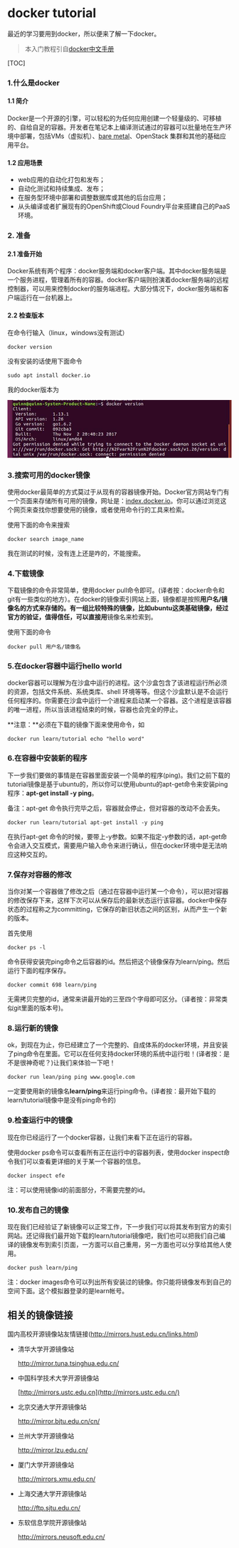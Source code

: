 # docker tutorial

最近的学习要用到docker，所以便来了解一下docker。

> 本入门教程引自[docker中文手册](http://www.docker.org.cn/book/docker/what-is-docker-16.html)

[TOC]

### 1.什么是docker

#### 1.1 简介

Docker是一个开源的引擎，可以轻松的为任何应用创建一个轻量级的、可移植的、自给自足的容器。开发者在笔记本上编译测试通过的容器可以批量地在生产环境中部署，包括VMs（虚拟机）、[bare metal](http://www.whatis.com.cn/word_5275.htm)、OpenStack 集群和其他的基础应用平台。 

#### 1.2 应用场景

- web应用的自动化打包和发布；
- 自动化测试和持续集成、发布；
- 在服务型环境中部署和调整数据库或其他的后台应用；
- 从头编译或者扩展现有的OpenShift或Cloud Foundry平台来搭建自己的PaaS环境。

### 2. 准备

#### 2.1 准备开始

Docker系统有两个程序：docker服务端和docker客户端。其中docker服务端是一个服务进程，管理着所有的容器。docker客户端则扮演着docker服务端的远程控制器，可以用来控制docker的服务端进程。大部分情况下，docker服务端和客户端运行在一台机器上。

#### 2.2 检查版本

在命令行输入（linux，windows没有测试）

```
docker version
```

没有安装的话使用下面命令

```
sudo apt install docker.io
```

我的docker版本为

![](https://github.com/QuinnChuh/docker_tutorial/blob/master/imgs/%E5%BE%AE%E4%BF%A1%E5%9B%BE%E7%89%87_20180202110044.jpg?raw=true)

### 3.搜索可用的docker镜像

使用docker最简单的方式莫过于从现有的容器镜像开始。Docker官方网站专门有一个页面来存储所有可用的镜像，网址是：[index.docker.io](http://index.docker.io/)。你可以通过浏览这个网页来查找你想要使用的镜像，或者使用命令行的工具来检索。

使用下面的命令来搜索

```
docker search image_name
```

我在测试的时候，没有连上还是咋的，不能搜索。

### 4.下载镜像

下载镜像的命令非常简单，使用docker pull命令即可。(译者按：docker命令和git有一些类似的地方）。在docker的镜像索引网站上面，镜像都是按照**用户名/**镜像名**的方式来存储的。有一组比较特殊的镜像，比如ubuntu这类基础镜像，经过官方的验证，值得信任，可以直接用**镜像名来检索到。

使用下面的命令

```
docker pull 用户名/镜像名
```

### 5.在docker容器中运行hello world

docker容器可以理解为在沙盒中运行的进程。这个沙盒包含了该进程运行所必须的资源，包括文件系统、系统类库、shell 环境等等。但这个沙盒默认是不会运行任何程序的。你需要在沙盒中运行一个进程来启动某一个容器。这个进程是该容器的唯一进程，所以当该进程结束的时候，容器也会完全的停止。

**注意：**必须在下载的镜像下面来使用命令，如

```
docker run learn/tutorial echo "hello word"
```

### 6.在容器中安装新的程序

下一步我们要做的事情是在容器里面安装一个简单的程序(ping)。我们之前下载的tutorial镜像是基于ubuntu的，所以你可以使用ubuntu的apt-get命令来安装ping程序：**apt-get install -y ping**。

备注：apt-get 命令执行完毕之后，容器就会停止，但对容器的改动不会丢失。

```
docker run learn/tutorial apt-get install -y ping
```

在执行apt-get 命令的时候，要带上-y参数。如果不指定-y参数的话，apt-get命令会进入交互模式，需要用户输入命令来进行确认，但在docker环境中是无法响应这种交互的。

### 7.保存对容器的修改

当你对某一个容器做了修改之后（通过在容器中运行某一个命令），可以把对容器的修改保存下来，这样下次可以从保存后的最新状态运行该容器。docker中保存状态的过程称之为committing，它保存的新旧状态之间的区别，从而产生一个新的版本。

首先使用

```
docker ps -l
```

命令获得安装完ping命令之后容器的id。然后把这个镜像保存为learn/ping。然后运行下面的程序保存。

```
docker commit 698 learn/ping
```

无需拷贝完整的id，通常来讲最开始的三至四个字母即可区分。（译者按：非常类似git里面的版本号)。

### 8.运行新的镜像

ok，到现在为止，你已经建立了一个完整的、自成体系的docker环境，并且安装了ping命令在里面。它可以在任何支持docker环境的系统中运行啦！(译者按：是不是很神奇呢？)让我们来体验一下吧！

```
docker run lean/ping ping www.google.com
```

一定要使用新的镜像名**learn/ping**来运行ping命令。(译者按：最开始下载的learn/tutorial镜像中是没有ping命令的)

### 9.检查运行中的镜像

现在你已经运行了一个docker容器，让我们来看下正在运行的容器。

使用docker ps命令可以查看所有正在运行中的容器列表，使用docker inspect命令我们可以查看更详细的关于某一个容器的信息。

```
docker inspect efe
```

注：可以使用镜像id的前面部分，不需要完整的id。

### 10.发布自己的镜像

现在我们已经验证了新镜像可以正常工作，下一步我们可以将其发布到官方的索引网站。还记得我们最开始下载的learn/tutorial镜像吧，我们也可以把我们自己编译的镜像发布到索引页面，一方面可以自己重用，另一方面也可以分享给其他人使用。

```
docker push learn/ping
```

注：docker images命令可以列出所有安装过的镜像。你只能将镜像发布到自己的空间下面。这个模拟器登录的是learn帐号。

## 相关的镜像链接

国内高校开源镜像站友情链接(http://mirrors.hust.edu.cn/links.html) 

- 清华大学开源镜像站 

  <http://mirror.tuna.tsinghua.edu.cn/> 

- 中国科学技术大学开源镜像站 

  [http://mirrors.ustc.edu.cn](http://mirrors.ustc.edu.cn/) 

- 北京交通大学开源镜像站 

  <http://mirror.bjtu.edu.cn/cn/> 

- 兰州大学开源镜像站 

  <http://mirror.lzu.edu.cn/> 

- 厦门大学开源镜像站 

  <http://mirrors.xmu.edu.cn/> 

- 上海交通大学开源镜像站 

  <http://ftp.sjtu.edu.cn/> 

- 东软信息学院开源镜像站 

  <http://mirrors.neusoft.edu.cn/>